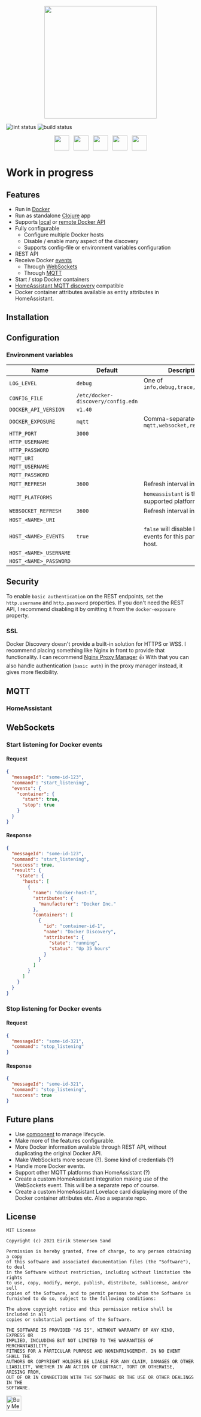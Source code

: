 <p align="center">
  <img height="300" src="https://github.com/ezand/docker-discovery/raw/main/doc/logo.png">
</p>

![lint status](https://github.com/ezand/docker-discovery/workflows/lint/badge.svg)
![build status](https://github.com/ezand/docker-discovery/workflows/build/badge.svg)

<div align="center">
  <a target="_blank" href="https://clojure.org/"><img height="40" src="https://raw.githubusercontent.com/ezand/docker-discovery/main/doc/clojure.svg" /></a>
  &nbsp;&nbsp;<a target="_blank" href="https://www.docker.com/"><img height="40" src="https://github.com/ezand/docker-discovery/raw/main/doc/docker.png" /></a>
  &nbsp;&nbsp;<a target="_blank" href="https://mqtt.org/"><img height="40" src="https://raw.githubusercontent.com/ezand/docker-discovery/main/doc/mqtt.svg" /></a>
  &nbsp;&nbsp;<a target="_blank" href="https://en.wikipedia.org/wiki/WebSocket"><img height="40" src="https://github.com/ezand/docker-discovery/raw/main/doc/websockets.png" /></a>
  &nbsp;&nbsp;<a target="_blank" href="https://www.home-assistant.io/docs/mqtt/discovery/"><img height="40" src="https://upload.wikimedia.org/wikipedia/commons/6/6e/Home_Assistant_Logo.svg" /></a>
</div>

# Work in progress

## Features
* Run in [Docker](https://www.docker.com/)
* Run as standalone [Clojure](https://clojure.org/) app
* Supports [local](https://stackoverflow.com/a/40007244/655296) or [remote Docker API](https://blog.usejournal.com/how-to-enable-docker-remote-api-on-docker-host-7b73bd3278c6)
* Fully configurable
  * Configure multiple Docker hosts
  * Disable / enable many aspect of the discovery
  * Supports config-file or environment variables configuration
* REST API
* Receive Docker [events](https://docs.docker.com/engine/reference/commandline/events/)
  * Through [WebSockets](https://en.wikipedia.org/wiki/WebSocket)
  * Through [MQTT](https://mqtt.org/)
* Start / stop Docker containers
* [HomeAssistant MQTT discovery](https://www.home-assistant.io/docs/mqtt/discovery/) compatible
* Docker container attributes available as entity attributes in HomeAssistant.

## Installation

## Configuration

### Environment variables
| Name | Default | Description |
|------|---------|-------------|
| `LOG_LEVEL` | `debug` | One of `info,debug,trace,error,warn` |
| `CONFIG_FILE` | `/etc/docker-discovery/config.edn` | |
| `DOCKER_API_VERSION` | `v1.40` | |
| `DOCKER_EXPOSURE` | `mqtt` | Comma-separated list of `mqtt,websocket,rest` |
| `HTTP_PORT` | `3000` | |
| `HTTP_USERNAME` | | |
| `HTTP_PASSWORD` | | |
| `MQTT_URI` | | |
| `MQTT_USERNAME` | | |
| `MQTT_PASSWORD` | | |
| `MQTT_REFRESH` | `3600` | Refresh interval in seconds |
| `MQTT_PLATFORMS` | | `homeassistant` is the only supported platform atm. |
| `WEBSOCKET_REFRESH` | `3600` | Refresh interval in seconds |
| `HOST_<NAME>_URI` | | |
| `HOST_<NAME>_EVENTS` | `true` | `false` will disable listeing for events for this particular host. |
| `HOST_<NAME>_USERNAME` | | |
| `HOST_<NAME>_PASSWORD` | | |

## Security

To enable `basic authentication` on the REST endpoints, set the 
`http.username` and `http.password` properties. If you don't need the REST API,
I recommend disabling it by omitting it from the `docker-exposure` property.

### SSL

Docker Discovery doesn't provide a built-in solution for HTTPS or WSS. I recommend
placing something like Nginx in front to provide that functionality. I can recommend
[Nginx Proxy Manager](https://nginxproxymanager.com/) 👍 With that you can also handle
authentication (`basic auth`) in the proxy manager instead, it gives more flexibility.

## MQTT

### HomeAssistant

## WebSockets

### Start listening for Docker events

#### Request

```json
{
  "messageId": "some-id-123",
  "command": "start_listening",
  "events": {
    "container": {
      "start": true,
      "stop": true
    }
  }
}
```

#### Response

```json
{
  "messageId": "some-id-123",
  "command": "start_listening",
  "success": true,
  "result": {
    "state": {
      "hosts": [
        {
          "name": "docker-host-1",
          "attributes": {
            "manufacturer": "Docker Inc."
          },
          "containers": [
            {
              "id": "container-id-1",
              "name": "Docker Discovery",
              "attributes": {
                "state": "running",
                "status": "Up 35 hours"
              }
            }
          ]
        }
      ]
    }
  }
}
```

### Stop listening for Docker events

#### Request

```json
{
  "messageId": "some-id-321",
  "command": "stop_listening"
}
```

#### Response

```json
{
  "messageId": "some-id-321",
  "command": "stop_listening",
  "success": true
}
```

## Future plans
* Use [component](https://github.com/stuartsierra/component) to manage lifecycle.
* Make more of the features configurable.
* More Docker information available through REST API, without duplicating the original Docker API.
* Make WebSockets more secure (?). Some kind of credentials (?)
* Handle more Docker events.
* Support other MQTT platforms than HomeAssistant (?)
* Create a custom HomeAssistant integration making use of the WebSockets event. This will be a separate repo of course.
* Create a custom HomeAssistant Lovelace card displaying more of the Docker container attributes etc. Also a separate repo.

## License

```
MIT License

Copyright (c) 2021 Eirik Stenersen Sand

Permission is hereby granted, free of charge, to any person obtaining a copy
of this software and associated documentation files (the "Software"), to deal
in the Software without restriction, including without limitation the rights
to use, copy, modify, merge, publish, distribute, sublicense, and/or sell
copies of the Software, and to permit persons to whom the Software is
furnished to do so, subject to the following conditions:

The above copyright notice and this permission notice shall be included in all
copies or substantial portions of the Software.

THE SOFTWARE IS PROVIDED "AS IS", WITHOUT WARRANTY OF ANY KIND, EXPRESS OR
IMPLIED, INCLUDING BUT NOT LIMITED TO THE WARRANTIES OF MERCHANTABILITY,
FITNESS FOR A PARTICULAR PURPOSE AND NONINFRINGEMENT. IN NO EVENT SHALL THE
AUTHORS OR COPYRIGHT HOLDERS BE LIABLE FOR ANY CLAIM, DAMAGES OR OTHER
LIABILITY, WHETHER IN AN ACTION OF CONTRACT, TORT OR OTHERWISE, ARISING FROM,
OUT OF OR IN CONNECTION WITH THE SOFTWARE OR THE USE OR OTHER DEALINGS IN THE
SOFTWARE.
```

<a href="https://www.buymeacoffee.com/ezand" target="_blank"><img height="40" src="https://cdn.buymeacoffee.com/buttons/v2/default-yellow.png" alt="Buy Me A Coffee" /></a>
